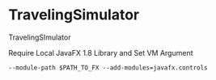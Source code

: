 # TravelingSimulator
TravelingSImulator

Require Local JavaFX 1.8 Library and Set VM Argument
```
--module-path $PATH_TO_FX --add-modules=javafx.controls
```
